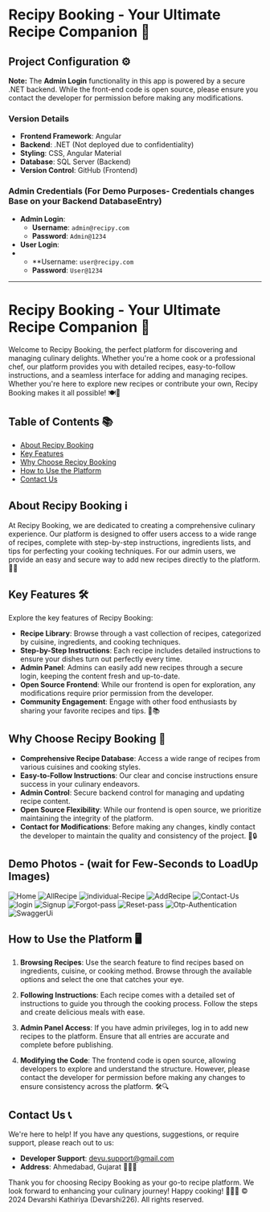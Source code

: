 # Recipy Booking - Your Ultimate Recipe Companion 🍳

## Project Configuration ⚙️

**Note:** The **Admin Login** functionality in this app is powered by a secure .NET backend. While the front-end code is open source, please ensure you contact the developer for permission before making any modifications.

### Version Details
- **Frontend Framework**: Angular
- **Backend**: .NET (Not deployed due to confidentiality)
- **Styling**: CSS, Angular Material
- **Database**: SQL Server (Backend)
- **Version Control**: GitHub (Frontend)

### Admin Credentials (For Demo Purposes- Credentials changes Base on your Backend DatabaseEntry)
- **Admin Login**:
  - **Username**: `admin@recipy.com`
  - **Password**: `Admin@1234`
- **User Login**:
- - **Username: `user@recipy.com`
  - **Password**: `User@1234`

---

# Recipy Booking - Your Ultimate Recipe Companion 🍳

Welcome to Recipy Booking, the perfect platform for discovering and managing culinary delights. Whether you're a home cook or a professional chef, our platform provides you with detailed recipes, easy-to-follow instructions, and a seamless interface for adding and managing recipes. Whether you're here to explore new recipes or contribute your own, Recipy Booking makes it all possible! 🍽️📖

## Table of Contents 📚

- [About Recipy Booking](#about-recipy-booking)
- [Key Features](#key-features)
- [Why Choose Recipy Booking](#why-choose-recipy-booking)
- [How to Use the Platform](#how-to-use-the-platform)
- [Contact Us](#contact-us)

## About Recipy Booking ℹ️

At Recipy Booking, we are dedicated to creating a comprehensive culinary experience. Our platform is designed to offer users access to a wide range of recipes, complete with step-by-step instructions, ingredients lists, and tips for perfecting your cooking techniques. For our admin users, we provide an easy and secure way to add new recipes directly to the platform. 🎂🥗

## Key Features 🛠️

Explore the key features of Recipy Booking:

- **Recipe Library**: Browse through a vast collection of recipes, categorized by cuisine, ingredients, and cooking techniques.
- **Step-by-Step Instructions**: Each recipe includes detailed instructions to ensure your dishes turn out perfectly every time.
- **Admin Panel**: Admins can easily add new recipes through a secure login, keeping the content fresh and up-to-date.
- **Open Source Frontend**: While our frontend is open for exploration, any modifications require prior permission from the developer.
- **Community Engagement**: Engage with other food enthusiasts by sharing your favorite recipes and tips. 🍜📚

## Why Choose Recipy Booking 🌟

- **Comprehensive Recipe Database**: Access a wide range of recipes from various cuisines and cooking styles.
- **Easy-to-Follow Instructions**: Our clear and concise instructions ensure success in your culinary endeavors.
- **Admin Control**: Secure backend control for managing and updating recipe content.
- **Open Source Flexibility**: While our frontend is open source, we prioritize maintaining the integrity of the platform.
- **Contact for Modifications**: Before making any changes, kindly contact the developer to maintain the quality and consistency of the project. 🍲🔒


## Demo Photos - (wait for Few-Seconds to LoadUp Images)

![Home](https://github.com/Devarshi226/Recipe-book/blob/4ca9346831c143ad04d7c43360a0a127ceb945f8/src/assets/screenshots/screencapture-localhost-4200-home-2024-08-18-22_12_54.png)
![AllRecipe](https://github.com/Devarshi226/Recipe-book/blob/4ca9346831c143ad04d7c43360a0a127ceb945f8/src/assets/screenshots/screencapture-localhost-4200-allrecipe-2024-08-18-22_13_20.png)
![individual-Recipe](https://github.com/Devarshi226/Recipe-book/blob/4ca9346831c143ad04d7c43360a0a127ceb945f8/src/assets/screenshots/screencapture-localhost-4200-recipe-2004-2024-08-18-22_18_35.png)
![AddRecipe](https://github.com/Devarshi226/Recipe-book/blob/4ca9346831c143ad04d7c43360a0a127ceb945f8/src/assets/screenshots/screencapture-localhost-4200-add-2024-08-18-22_27_20.png)
![Contact-Us](https://github.com/Devarshi226/Recipe-book/blob/4ca9346831c143ad04d7c43360a0a127ceb945f8/src/assets/screenshots/screencapture-localhost-4200-contactus-2024-08-18-22_29_35.png)
![login](https://github.com/Devarshi226/Recipe-book/blob/4ca9346831c143ad04d7c43360a0a127ceb945f8/src/assets/screenshots/screencapture-localhost-4200-login-2024-08-18-22_31_39.png)
![Signup](https://github.com/Devarshi226/Recipe-book/blob/3657c493870bb5970ea790656ab8043b9220264e/src/assets/screenshots/screencapture-localhost-4200-signup-2024-08-18-22_32_28.png)
![Forgot-pass](https://github.com/Devarshi226/Recipe-book/blob/4ca9346831c143ad04d7c43360a0a127ceb945f8/src/assets/screenshots/screencapture-localhost-4200-forgot-2024-08-18-22_32_53.png)
![Reset-pass](https://github.com/Devarshi226/Recipe-book/blob/4ca9346831c143ad04d7c43360a0a127ceb945f8/src/assets/screenshots/screencapture-localhost-4200-reset-2024-08-18-22_38_32.png)
![Otp-Authentication](https://github.com/Devarshi226/Recipe-book/blob/3657c493870bb5970ea790656ab8043b9220264e/src/assets/screenshots/otp.png)
![SwaggerUi](https://github.com/Devarshi226/Recipe-book/blob/3657c493870bb5970ea790656ab8043b9220264e/src/assets/screenshots/screencapture-localhost-7249-swagger-index-html-2024-08-18-22_49_58.png)

## How to Use the Platform 🖥️

1. **Browsing Recipes**: Use the search feature to find recipes based on ingredients, cuisine, or cooking method. Browse through the available options and select the one that catches your eye.

2. **Following Instructions**: Each recipe comes with a detailed set of instructions to guide you through the cooking process. Follow the steps and create delicious meals with ease.

3. **Admin Panel Access**: If you have admin privileges, log in to add new recipes to the platform. Ensure that all entries are accurate and complete before publishing.

4. **Modifying the Code**: The frontend code is open source, allowing developers to explore and understand the structure. However, please contact the developer for permission before making any changes to ensure consistency across the platform. 🛠️🔍

## Contact Us 📞

We're here to help! If you have any questions, suggestions, or require support, please reach out to us:

- **Developer Support**: [devu.support@gmail.com](mailto:devu.support@gmail.com)
- **Address**: Ahmedabad, Gujarat 📮📞🏢

Thank you for choosing Recipy Booking as your go-to recipe platform. We look forward to enhancing your culinary journey! Happy cooking! 🍳🥘🌟
© 2024 Devarshi Kathiriya (Devarshi226). All rights reserved.
